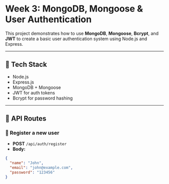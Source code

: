 # Week 3: MongoDB, Mongoose & User Authentication

This project demonstrates how to use **MongoDB**, **Mongoose**, **Bcrypt**, and **JWT** to create a basic user authentication system using Node.js and Express.

---

## 🔧 Tech Stack

- Node.js
- Express.js
- MongoDB + Mongoose
- JWT for auth tokens
- Bcrypt for password hashing

---

## 🔁 API Routes

### 🔐 Register a new user
- **POST** `/api/auth/register`
- **Body:**
```json
{
  "name": "John",
  "email": "john@example.com",
  "password": "123456"
}
